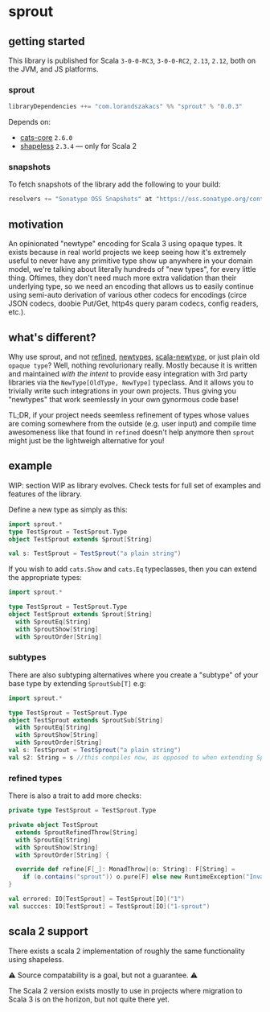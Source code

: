 # sprout

## getting started

This library is published for Scala `3-0-0-RC3`, `3-0-0-RC2`, `2.13`, `2.12`, both on the JVM, and JS platforms.

### sprout

```scala
libraryDependencies ++= "com.lorandszakacs" %% "sprout" % "0.0.3"
```

Depends on:

- [cats-core](https://github.com/typelevel/cats) `2.6.0`
- [shapeless](https://github.com/milessabin/shapeless/) `2.3.4` — only for Scala 2

### snapshots

To fetch snapshots of the library add the following to your build:

```scala
resolvers += "Sonatype OSS Snapshots" at "https://oss.sonatype.org/content/repositories/snapshots"
```

## motivation

An opinionated "newtype" encoding for Scala 3 using opaque types. It exists because in real world projects we keep
seeing how it's extremely useful to never have any primitive type show up anywhere in your domain model, we're talking
about literally hundreds of "new types", for every little thing. Oftimes, they don't need much more extra validation
than their underlying type, so we need an encoding that allows us to easily continue using semi-auto derivation of
various other codecs for encodings (circe JSON codecs, doobie Put/Get, http4s query param codecs, config readers, etc.).

## what's different?

Why use sprout, and not [refined](https://github.com/fthomas/refined), [newtypes](https://github.com/gvolpe/newtypes), [scala-newtype](https://github.com/estatico/scala-newtype), or just plain old `opaque type`? Well, nothing revolurionary really. Mostly because it is written and maintained _with the intent_ to provide easy integration with 3rd party libraries via the `NewType[OldType, NewType]` typeclass. And it allows you to trivially write such integrations in your own projects. Thus giving you "newtypes" that work seemlessly in your own gynormous code base!

TL;DR, if your project needs seemless refinement of types whose values are coming somewhere from the outside (e.g. user input) and compile time
awesomeness like that found in `refined` doesn't help anymore then `sprout` might just be the lightweigh alternative for you!

## example

WIP: section WIP as library evolves. Check tests for full set of examples and features of the library.

Define a new type as simply as this:

```scala
import sprout.*
type TestSprout = TestSprout.Type
object TestSprout extends Sprout[String]

val s: TestSprout = TestSprout("a plain string")
```

If you wish to add `cats.Show` and `cats.Eq` typeclasses, then you can extend the appropriate types:

```scala
import sprout.*

type TestSprout = TestSprout.Type
object TestSprout extends Sprout[String]
  with SproutEq[String]
  with SproutShow[String]
  with SproutOrder[String]
```

### subtypes

There are also subtyping alternatives where you create a "subtype" of your base type by extending `SproutSub[T]` e.g:

```scala
import sprout.*

type TestSprout = TestSprout.Type
object TestSprout extends SproutSub[String]
  with SproutEq[String]
  with SproutShow[String]
  with SproutOrder[String]
val s: TestSprout = TestSprout("a plain string")
val s2: String = s //this compiles now, as opposed to when extending Sprout[String]
```

### refined types

There is also a trait to add more checks:

```scala
private type TestSprout = TestSprout.Type

private object TestSprout
  extends SproutRefinedThrow[String]
  with SproutEq[String]
  with SproutShow[String]
  with SproutOrder[String] {

  override def refine[F[_]: MonadThrow](o: String): F[String] =
    if (o.contains("sprout")) o.pure[F] else new RuntimeException("Invalid sprout string").raiseError[F, String]
}

val errored: IO[TestSprout] = TestSprout[IO]("1")
val succces: IO[TestSprout] = TestSprout[IO]("1-sprout")
```

## scala 2 support

There exists a scala 2 implementation of roughly the same functionality using shapeless.

:warning: Source compatability is a goal, but not a guarantee. :warning:

The Scala 2 version exists mostly to use in projects where migration to Scala 3 is on the horizon, but not quite there yet.

